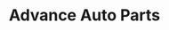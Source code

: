 ---
title: "Advance Auto Parts"
url: /north-miami-beach/advance-auto-parts-northeast-167th-street/
shop: car parts
---